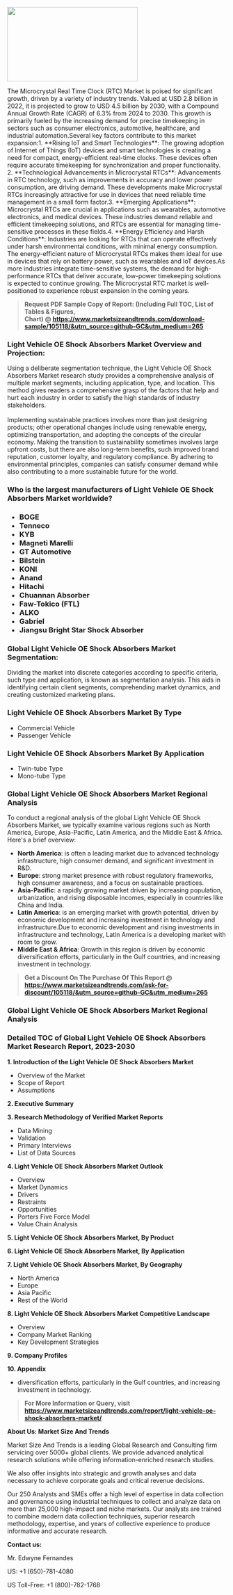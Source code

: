 <p><img class="alignnone size-medium wp-image-20088" src="https://ffe5etoiles.com/wp-content/uploads/2024/12/MST1-300x171.png" alt="" width="300" height="171" /></p>The Microcrystal Real Time Clock (RTC) Market is poised for significant growth, driven by a variety of industry trends. Valued at USD 2.8 billion in 2022, it is projected to grow to USD 4.5 billion by 2030, with a Compound Annual Growth Rate (CAGR) of 6.3% from 2024 to 2030. This growth is primarily fueled by the increasing demand for precise timekeeping in sectors such as consumer electronics, automotive, healthcare, and industrial automation.Several key factors contribute to this market expansion:1. **Rising IoT and Smart Technologies**: The growing adoption of Internet of Things (IoT) devices and smart technologies is creating a need for compact, energy-efficient real-time clocks. These devices often require accurate timekeeping for synchronization and proper functionality. 2. **Technological Advancements in Microcrystal RTCs**: Advancements in RTC technology, such as improvements in accuracy and lower power consumption, are driving demand. These developments make Microcrystal RTCs increasingly attractive for use in devices that need reliable time management in a small form factor.3. **Emerging Applications**: Microcrystal RTCs are crucial in applications such as wearables, automotive electronics, and medical devices. These industries demand reliable and efficient timekeeping solutions, and RTCs are essential for managing time-sensitive processes in these fields.4. **Energy Efficiency and Harsh Conditions**: Industries are looking for RTCs that can operate effectively under harsh environmental conditions, with minimal energy consumption. The energy-efficient nature of Microcrystal RTCs makes them ideal for use in devices that rely on battery power, such as wearables and IoT devices.As more industries integrate time-sensitive systems, the demand for high-performance RTCs that deliver accurate, low-power timekeeping solutions is expected to continue growing. The Microcrystal RTC market is well-positioned to experience robust expansion in the coming years.</p><blockquote id="" class=""><strong>Request PDF Sample Copy of Report: (Including Full TOC, List of Tables &amp; Figures, Chart)&nbsp;@&nbsp;<strong><a href="https://www.marketsizeandtrends.com/download-sample/105118/&utm_source=github-GC&utm_medium=265" target="_blank">https://www.marketsizeandtrends.com/download-sample/105118/&utm_source=github-GC&utm_medium=265</a></strong></strong></blockquote><h3 id="" class="">Light Vehicle OE Shock Absorbers Market&nbsp;Overview and Projection:</h3><p id="" class="">Using a deliberate segmentation technique, the Light Vehicle OE Shock Absorbers Market research study provides a comprehensive analysis of multiple market segments, including application, type, and location. This method gives readers a comprehensive grasp of the factors that help and hurt each industry in order to satisfy the high standards of industry stakeholders. <br /> <br />Implementing sustainable practices involves more than just designing products; other operational changes include using renewable energy, optimizing transportation, and adopting the concepts of the circular economy. Making the transition to sustainability sometimes involves large upfront costs, but there are also long-term benefits, such improved brand reputation, customer loyalty, and regulatory compliance. By adhering to environmental principles, companies can satisfy consumer demand while also contributing to a more sustainable future for the world.</p><h3 id="" class="">Who is the largest manufacturers of&nbsp;Light Vehicle OE Shock Absorbers Market worldwide?</h3><h3 class=""><p><ul><li>BOGE </li><li> Tenneco </li><li> KYB </li><li> Magneti Marelli </li><li> GT Automotive </li><li> Bilstein </li><li> KONI </li><li> Anand </li><li> Hitachi </li><li> Chuannan Absorber </li><li> Faw-Tokico (FTL) </li><li> ALKO </li><li> Gabriel </li><li> Jiangsu Bright Star Shock Absorber</li></ul></p></h3><h3 id="" class="">Global&nbsp;Light Vehicle OE Shock Absorbers Market Segmentation:</h3><p id="" class="">Dividing the market into discrete categories according to specific criteria, such type and application, is known as segmentation analysis. This aids in identifying certain client segments, comprehending market dynamics, and creating customized marketing plans.</p><h3 id="" class="">Light Vehicle OE Shock Absorbers Market&nbsp;By Type</h3><p><p><ul><li>Commercial Vehicle </li><li> Passenger Vehicle</p></li></ul></p></p><h3 id="" class="">Light Vehicle OE Shock Absorbers Market&nbsp;By Application</h3><p class=""><p><ul><li>Twin-tube Type </li><li> Mono-tube Type</li></ul></p></p><h3 id="" class="">Global Light Vehicle OE Shock Absorbers Market Regional Analysis</h3><p id="" class="">To conduct a regional analysis of the global Light Vehicle OE Shock Absorbers Market, we typically examine various regions such as North America, Europe, Asia-Pacific, Latin America, and the Middle East &amp; Africa. Here's a brief overview:</p><ul><li><strong>North America</strong>: is often a leading market due to advanced technology infrastructure, high consumer demand, and significant investment in R&amp;D.</li><li><strong>Europe</strong>: strong market presence with robust regulatory frameworks, high consumer awareness, and a focus on sustainable practices.</li><li><strong>Asia-Pacific</strong>: a rapidly growing market driven by increasing population, urbanization, and rising disposable incomes, especially in countries like China and India.</li><li><strong>Latin America</strong>: is an emerging market with growth potential, driven by economic development and increasing investment in technology and infrastructure.Due to economic development and rising investments in infrastructure and technology, Latin America is a developing market with room to grow.</li><li><strong>Middle East &amp; Africa</strong>: Growth in this region is driven by economic diversification efforts, particularly in the Gulf countries, and increasing investment in technology.</li></ul><blockquote id="" class=""><strong>Get a Discount On The Purchase Of This Report @ <strong><a href="https://www.marketsizeandtrends.com/ask-for-discount/105118/&utm_source=github-GC&utm_medium=265" target="_blank">https://www.marketsizeandtrends.com/ask-for-discount/105118/&utm_source=github-GC&utm_medium=265</a></strong></strong></blockquote><h3 id="" class="">Global Light Vehicle OE Shock Absorbers Market Regional Analysis</h3><h3 id="" class="">Detailed TOC of Global Light Vehicle OE Shock Absorbers Market Research Report, 2023-2030</h3><p id="" class=""><strong>1. Introduction of the Light Vehicle OE Shock Absorbers Market</strong></p><ul><li>Overview of the Market</li><li>Scope of Report</li><li>Assumptions</li></ul><p id="" class=""><strong>2. Executive Summary</strong></p><p id="" class=""><strong>3. Research Methodology of Verified Market Reports</strong></p><ul><li>Data Mining</li><li>Validation</li><li>Primary Interviews</li><li>List of Data Sources</li></ul><p id="" class=""><strong>4. Light Vehicle OE Shock Absorbers Market Outlook</strong></p><ul><li>Overview</li><li>Market Dynamics</li><li>Drivers</li><li>Restraints</li><li>Opportunities</li><li>Porters Five Force Model</li><li>Value Chain Analysis</li></ul><p id="" class=""><strong>5. Light Vehicle OE Shock Absorbers Market, By Product</strong></p><p id="" class=""><strong>6. Light Vehicle OE Shock Absorbers Market, By Application</strong></p><p id="" class=""><strong>7. Light Vehicle OE Shock Absorbers Market, By Geography</strong></p><ul><li>North America</li><li>Europe</li><li>Asia Pacific</li><li>Rest of the World</li></ul><p id="" class=""><strong>8. Light Vehicle OE Shock Absorbers Market Competitive Landscape</strong></p><ul><li>Overview</li><li>Company Market Ranking</li><li>Key Development Strategies</li></ul><p id="" class=""><strong>9. Company Profiles</strong></p><p id="" class=""><strong>10. Appendix</strong></p><ul><li>diversification efforts, particularly in the Gulf countries, and increasing investment in technology.</li></ul><blockquote id="" class=""><strong>For More Information or Query, visit <strong><strong><a href="https://www.marketsizeandtrends.com/report/light-vehicle-oe-shock-absorbers-market/" target="_blank">https://www.marketsizeandtrends.com/report/light-vehicle-oe-shock-absorbers-market/</a></strong></strong></strong></blockquote><p id="" class=""><strong>About Us: Market Size And Trends</strong></p><p id="" class="">Market Size And Trends is a leading Global Research and Consulting firm servicing over 5000+ global clients. We provide advanced analytical research solutions while offering information-enriched research studies.</p><p id="" class="">We also offer insights into strategic and growth analyses and data necessary to achieve corporate goals and critical revenue decisions.</p><p id="" class="">Our 250 Analysts and SMEs offer a high level of expertise in data collection and governance using industrial techniques to collect and analyze data on more than 25,000 high-impact and niche markets. Our analysts are trained to combine modern data collection techniques, superior research methodology, expertise, and years of collective experience to produce informative and accurate research.</p><p id="" class=""><strong>Contact us:</strong></p><p id="" class="">Mr. Edwyne Fernandes</p><p id="" class="">US: +1 (650)-781-4080</p><p id="" class="">US Toll-Free: +1 (800)-782-1768</p>
